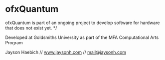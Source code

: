 # ofxQuantum

 ofxQuantum is part of an ongoing project to develop software for hardware that does not exist yet. */
 
 Developed at Goldsmiths University as part of the MFA Computational Arts Program
 
 Jayson Haebich // www.jaysonh.com	// mail@jaysonh.com		